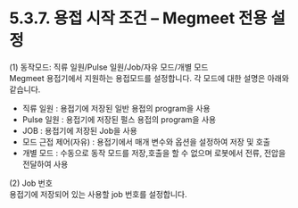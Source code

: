 ﻿# 5.3.7. 용접 시작 조건 – Megmeet 전용 설정

(1)	동작모드: 직류 일원/Pulse 일원/Job/자유 모드/개별 모드  
Megmeet 용접기에서 지원하는 용접모드를 설정합니다. 각 모드에 대한 설명은 아래와 같습니다.

- 직류 일원 : 용접기에 저장된 일반 용접의 program을 사용
- Pulse 일원 : 용접기에 저장된 펄스 용접의 program을 사용
- JOB : 용접기에 저장된 Job을 사용
- 모드 근접 제어(자유) : 용접기에서 매개 변수와 옵션을 설정하여 저장 및 호출
- 개별 모드 : 수동으로 동작 모드를 저장,호출을 할 수 없으며 로봇에서 전류, 전압을 전달하여 사용

(2)	Job 번호  
용접기에 저장되어 있는 사용할 job 번호를 설정합니다.
